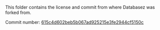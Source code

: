 This folder contains the license and commit from where Databasez was forked from.

Commit number: [615c4d602beb5b067ad925215e3fe2944cf5150c](https://github.com/encode/databases/commit/615c4d602beb5b067ad925215e3fe2944cf5150c)

